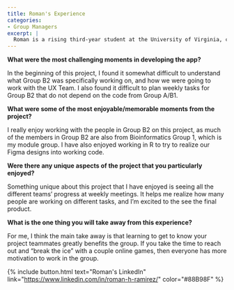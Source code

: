 ```yaml
---
title: Roman's Experience
categories:
- Group Managers
excerpt: |
  Roman is a rising third-year student at the University of Virginia, click here to learn more about his experience as a group manager for this project.|
---
```


**What were the most challenging moments in developing the app?**

In the beginning of this project, I found it somewhat difficult to understand what Group B2 was specifically working on, and how we were going to work with the UX Team. I also found it difficult to plan weekly tasks for Group B2 that do not depend on the code from Group A/B1.

**What were some of the most enjoyable/memorable moments from the project?**

I really enjoy working with the people in Group B2 on this project, as much of the members in Group B2 are also from Bioinformatics Group 1, which is my module group. I have also enjoyed working in R to try to realize our Figma designs into working code.

**Were there any unique aspects of the project that you particularly enjoyed?**

Something unique about this project that I have enjoyed is seeing all the different teams’ progress at weekly meetings. It helps me realize how many people are working on different tasks, and I’m excited to the see the final product.

**What is the one thing you will take away from this experience?**

For me, I think the main take away is that learning to get to know your project teammates greatly benefits the group. If you take the time to reach out and “break the ice” with a couple online games, then everyone has more motivation to work in the group.

{% include button.html text="Roman's LinkedIn" link="https://www.linkedin.com/in/roman-h-ramirez/" color="#88B98F" %}
